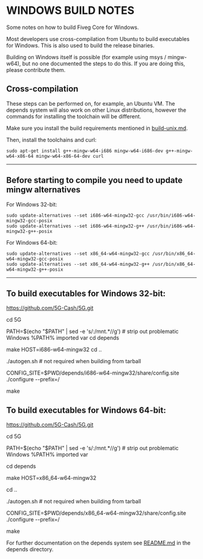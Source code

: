 WINDOWS BUILD NOTES
====================

Some notes on how to build Fiveg Core for Windows.

Most developers use cross-compilation from Ubuntu to build executables for
Windows. This is also used to build the release binaries.

Building on Windows itself is possible (for example using msys / mingw-w64),
but no one documented the steps to do this. If you are doing this, please contribute them.

Cross-compilation
-------------------

These steps can be performed on, for example, an Ubuntu VM. The depends system
will also work on other Linux distributions, however the commands for
installing the toolchain will be different.

Make sure you install the build requirements mentioned in
[build-unix.md](/doc/build-unix.md).

Then, install the toolchains and curl:

    sudo apt-get install g++-mingw-w64-i686 mingw-w64-i686-dev g++-mingw-w64-x86-64 mingw-w64-x86-64-dev curl

*******************
Before starting to compile you need to update mingw alternatives
-------------
For Windows 32-bit:

    sudo update-alternatives --set i686-w64-mingw32-gcc /usr/bin/i686-w64-mingw32-gcc-posix
    sudo update-alternatives --set i686-w64-mingw32-g++ /usr/bin/i686-w64-mingw32-g++-posix

For Windows 64-bit:

    sudo update-alternatives --set x86_64-w64-mingw32-gcc /usr/bin/x86_64-w64-mingw32-gcc-posix
    sudo update-alternatives --set x86_64-w64-mingw32-g++ /usr/bin/x86_64-w64-mingw32-g++-posix

********************
To build executables for Windows 32-bit:
------------------
https://github.com/5G-Cash/5G.git

cd 5G

PATH=$(echo "$PATH" | sed -e 's/:\/mnt.*//g') # strip out problematic Windows %PATH% imported var
cd depends

make HOST=i686-w64-mingw32
cd ..

./autogen.sh # not required when building from tarball

CONFIG_SITE=$PWD/depends/i686-w64-mingw32/share/config.site ./configure --prefix=/

make

To build executables for Windows 64-bit:
------------------
https://github.com/5G-Cash/5G.git

cd 5G

PATH=$(echo "$PATH" | sed -e 's/:\/mnt.*//g') # strip out problematic Windows %PATH% imported var

cd depends

make HOST=x86_64-w64-mingw32

cd ..

./autogen.sh # not required when building from tarball

CONFIG_SITE=$PWD/depends/x86_64-w64-mingw32/share/config.site ./configure --prefix=/

make

For further documentation on the depends system see [README.md](../depends/README.md) in the depends directory.

